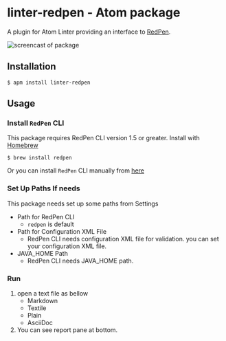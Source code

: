 # linter-redpen - Atom package

A plugin for Atom Linter providing an interface to [RedPen](http://redpen.cc/).

![screencast of package](https://gyazo.com/71a103608be3dd8abc3f14992ba21a43.gif)

## Installation

```
$ apm install linter-redpen
```

## Usage

### Install `RedPen` CLI

This package requires RedPen CLI version 1.5 or greater.
Install with [Homebrew](http://brew.sh/ "Homebrew — The missing package manager for OS X")
```
$ brew install redpen
```

Or you can install `RedPen` CLI manually from [here](http://redpen.cc/docs/latest/index.html")

### Set Up Paths If needs

This package needs set up some paths from Settings

- Path for RedPen CLI
    - `redpen` is default
- Path for Configuration XML File
    - RedPen CLI needs configuration XML file for validation. you can set your configuration XML file.
- JAVA_HOME Path
    - RedPen CLI needs JAVA_HOME path.

### Run

1. open a text file as bellow
    - Markdown
    - Textile
    - Plain
    - AsciiDoc
2. You can see report pane at bottom.
